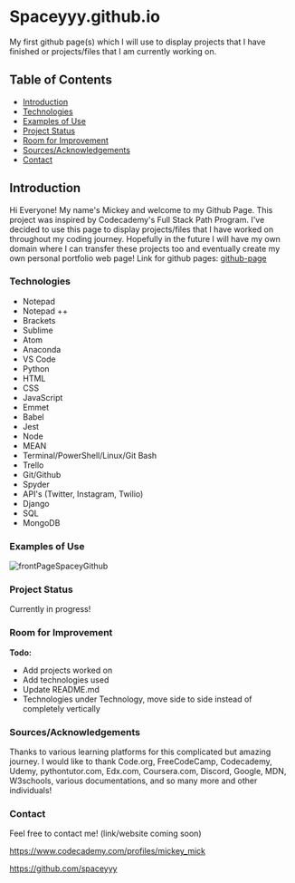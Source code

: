 # Spaceyyy.github.io

My first github page(s) which I will use to display projects that I have finished or projects/files that I am currently working on.

## Table of Contents

+ [Introduction](https://github.com/spaceyyy/spaceyyy.github.io#introduction)
+ [Technologies](https://github.com/spaceyyy/spaceyyy.github.io#technologies)
+ [Examples of Use](https://github.com/spaceyyy/spaceyyy.github.io#examples-of-use)
+ [Project Status](https://github.com/spaceyyy/spaceyyy.github.io#project-status)
+ [Room for Improvement](https://github.com/spaceyyy/spaceyyy.github.io#room-for-improvement)
+ [Sources/Acknowledgements](https://github.com/spaceyyy/spaceyyy.github.io#sourcesacknowledgements)
+ [Contact](https://github.com/spaceyyy/spaceyyy.github.io#contact)

## Introduction
 
 Hi Everyone! My name's Mickey and welcome to my Github Page. This project was inspired by Codecademy's Full Stack
 Path Program. I've decided to use this page to display projects/files that I have worked on throughout my coding
 journey. Hopefully in the future I will have my own domain where I can transfer these projects too and eventually
 create my own personal portfolio web page! Link for github pages: [github-page](https://spaceyyy.github.io/)


### Technologies

+ Notepad  
+ Notepad ++
+ Brackets
+ Sublime
+ Atom
+ Anaconda
+ VS Code
+ Python
+ HTML
+ CSS
+ JavaScript
+ Emmet
+ Babel
+ Jest
+ Node
+ MEAN
+ Terminal/PowerShell/Linux/Git Bash
+ Trello
+ Git/Github
+ Spyder
+ API's (Twitter, Instagram, Twilio)
+ Django
+ SQL
+ MongoDB

### Examples of Use

![frontPageSpaceyGithub](https://user-images.githubusercontent.com/18295073/141342749-0335ca98-ca21-422f-b839-3e59065445c7.PNG)

### Project Status

Currently in progress!

### Room for Improvement

__Todo:__
+ Add projects worked on
+ Add technologies used
+ Update README.md
+ Technologies under Technology, move side to side instead of completely vertically

### Sources/Acknowledgements

Thanks to various learning platforms for this complicated but amazing journey. I would like to thank Code.org, FreeCodeCamp, 
Codecademy, Udemy, pythontutor.com, Edx.com, Coursera.com, Discord, Google, MDN, W3schools, various documentations, and
so many more and other individuals!  

### Contact

Feel free to contact me! (link/website coming soon)

https://www.codecademy.com/profiles/mickey_mick

https://github.com/spaceyyy
